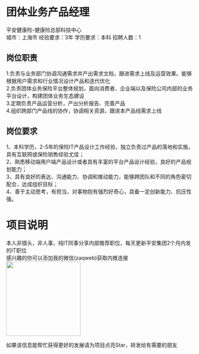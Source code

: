 # 团体业务产品经理
平安健康险-健康险总部科技中心  
城市：上海市 经验要求：3年 学历要求：本科  招聘人数：1

## 岗位职责
1.负责与业务部门协调沟通需求并产出需求文档，跟进需求上线及运营效果。能够根据用户需求和行业情况设计产品和迭代优化   
2.负责团体业务保险平台整体规划，面向消费者、企业端以及保险公司内部的业务平台设计，构建团体业务生态建设   
3.定期负责产品运营分析，产出分析报告、完善产品   
4.组织跨部门产品线的协作，协调相关资源，跟进本产品线需求上线

## 岗位要求
1、本科学历，2-5年的保险IT产品设计工作经验，独立负责过产品的落地和实施，具有互联网或保险销售经验尤佳；   
2、熟悉移动端用户端产品设计或者具有丰富的平台产品设计经验，良好的产品规划能力；   
3、具有良好的表达、沟通能力、协调和推动能力，能够跨团队和不同的角色密切配合，达成组织目标；   
4、善于主动思考，有担当，对事物抱有强烈好奇心，具备一定创新能力、抗压性强。

# 项目说明

本人非猎头，非人事，纯IT同事分享内部推荐职位，每天更新平安集团2个月内发的IT职位  
感兴趣的你可以添加我的微信(zaqweb)获取内推连接  
<img src="https://github.com/zaqweb/PA-IT-JOBS/blob/master/WechatICode.jpeg"  height="200" width="200">

如果该信息能帮忙获得更好的发展请为项目点亮Star，转发给有需要的朋友




